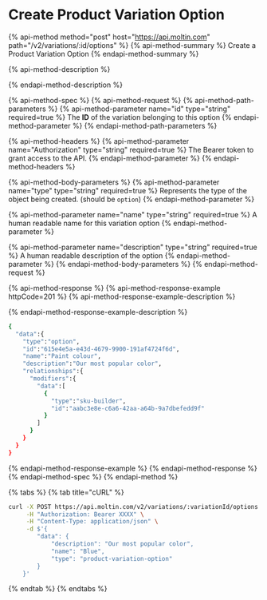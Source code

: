 # Create Product Variation Option

{% api-method method="post" host="https://api.moltin.com" path="/v2/variations/:id/options" %}
{% api-method-summary %}
Create a Product Variation Option
{% endapi-method-summary %}

{% api-method-description %}

{% endapi-method-description %}

{% api-method-spec %}
{% api-method-request %}
{% api-method-path-parameters %}
{% api-method-parameter name="id" type="string" required=true %}
The **ID** of the variation belonging to this option
{% endapi-method-parameter %}
{% endapi-method-path-parameters %}

{% api-method-headers %}
{% api-method-parameter name="Authorization" type="string" required=true %}
The Bearer token to grant access to the API.
{% endapi-method-parameter %}
{% endapi-method-headers %}

{% api-method-body-parameters %}
{% api-method-parameter name="type" type="string" required=true %}
Represents the type of the object being created. \(should be `option`\)
{% endapi-method-parameter %}

{% api-method-parameter name="name" type="string" required=true %}
A human readable name for this variation option
{% endapi-method-parameter %}

{% api-method-parameter name="description" type="string" required=true %}
A human readable description of the option
{% endapi-method-parameter %}
{% endapi-method-body-parameters %}
{% endapi-method-request %}

{% api-method-response %}
{% api-method-response-example httpCode=201 %}
{% api-method-response-example-description %}

{% endapi-method-response-example-description %}

```bash
{  
  "data":{  
    "type":"option",
    "id":"615e4e5a-e43d-4679-9900-191af4724f6d",
    "name":"Paint colour",
    "description":"Our most popular color",
    "relationships":{
      "modifiers":{
        "data":[
          {  
            "type":"sku-builder",
            "id":"aabc3e8e-c6a6-42aa-a64b-9a7dbefedd9f"
          }
        ]
      }
    }
  }
}
```
{% endapi-method-response-example %}
{% endapi-method-response %}
{% endapi-method-spec %}
{% endapi-method %}

{% tabs %}
{% tab title="cURL" %}
```bash
curl -X POST https://api.moltin.com/v2/variations/:variationId/options \
     -H "Authorization: Bearer XXXX" \
     -H "Content-Type: application/json" \
     -d $'{
        "data": {
            "description": "Our most popular color",
		    "name": "Blue",
		    "type": "product-variation-option"
        }
    }'
```
{% endtab %}
{% endtabs %}

